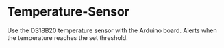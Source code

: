 # Temperature-Sensor
Use the DS18B20 temperature sensor with the Arduino board.
Alerts when the temperature reaches the set threshold.
